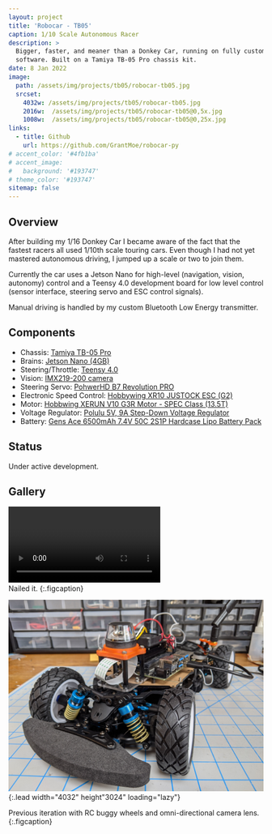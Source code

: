 ```yaml
---
layout: project
title: 'Robocar - TB05'
caption: 1/10 Scale Autonomous Racer
description: >
  Bigger, faster, and meaner than a Donkey Car, running on fully custom
  software. Built on a Tamiya TB-05 Pro chassis kit.
date: 8 Jan 2022
image: 
  path: /assets/img/projects/tb05/robocar-tb05.jpg
  srcset: 
    4032w: /assets/img/projects/tb05/robocar-tb05.jpg
    2016w:  /assets/img/projects/tb05/robocar-tb05@0,5x.jpg
    1008w:  /assets/img/projects/tb05/robocar-tb05@0,25x.jpg
links:
  - title: Github
    url: https://github.com/GrantMoe/robocar-py
# accent_color: '#4fb1ba'
# accent_image:
#   background: '#193747'
# theme_color: '#193747'
sitemap: false
---
```

<!--spacer to prevent body header replacing title-->
## Overview
After building my 1/16 Donkey Car I became aware of the fact that the fastest racers all used 1/10th scale touring cars. Even though I had not yet mastered autonomous driving, I jumped up a scale or two to join them.

Currently the car uses a Jetson Nano for high-level (navigation, vision, autonomy) control and a Teensy 4.0 development board for low level control (sensor interface, steering servo and ESC control signals).

Manual driving is handled by my custom Bluetooth Low Energy transmitter.

## Components
- Chassis: [Tamiya TB-05 Pro](https://www.tamiyausa.com/shop/110-4wd-shaft-drive-road-tb/rc-tb-05-pro-chassis-kit/tb-05/)
- Brains: [Jetson Nano (4GB)](https://developer.nvidia.com/embedded/jetson-nano-developer-kit)
- Steering/Throttle: [Teensy 4.0](https://www.pjrc.com/store/teensy40.html)
- Vision: [IMX219-200 camera](https://www.amazon.com/gp/product/B07T73PQQW)
- Steering Servo: [PohwerHD B7 Revolution PRO](http://www.chd.hk/Product_Detail.aspx?id=189)
- Electronic Speed Control: [Hobbywing XR10 JUSTOCK ESC (G2)](https://www.hobbywing.com/goods.php?id=336)
- Motor: [Hobbwing XERUN V10 G3R Motor - SPEC Class (13.5T)](https://www.hobbywingdirect.com/products/xerun-v10-g3r-motor-spec-class)
- Voltage Regulator: [Polulu 5V, 9A Step-Down Voltage Regulator](https://www.pololu.com/product/2866)
- Battery: [Gens Ace 6500mAh 7.4V 50C 2S1P Hardcase Lipo Battery Pack](https://www.genstattu.com/gens-ace-6500mah-7-4v-50c-2s1p-hardcase-lipo-battery-pack-10-with-4-0mm-banana-to-deans-plug.html)

## Status
Under active development.

## Gallery

<video controls="true" allowfullscreen="true">
  <source src="/assets/vid/robocar-wheels.webm" type="video/webm">
  <source src="/assets/vid/robocar-wheels.mp4" type="video/mp4">
  Your browser does not support the video tag.
</video>
<br> Nailed it.
{:.figcaption}

![off-road version](/assets/img/projects/tb05/tb05-offroad.jpg){:.lead width="4032" height"3024" loading="lazy"}

Previous iteration with RC buggy wheels and omni-directional camera lens.
{:.figcaption}